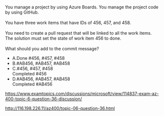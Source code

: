 You manage a project by using Azure Boards. You manage the project code by using GitHub.<br/><br/>You have three work items that have IDs of 456, 457, and 458.<br/><br/>You need to create a pull request that will be linked to all the work items. The solution must set the state of work item 456 to done.<br/><br/>What should you add to the commit message?<ul><li class="multi-choice-item"><span class="multi-choice-letter" data-choice-letter="A">A.</span>Done #456, #457, #458</li><li class="multi-choice-item correct-hidden"><span class="multi-choice-letter" data-choice-letter="B">B.</span>#AB456, #AB457, #AB458</li><li class="multi-choice-item"><span class="multi-choice-letter" data-choice-letter="C">C.</span>#456, #457, #458<br/>Completed #456</li><li class="multi-choice-item"><span class="multi-choice-letter" data-choice-letter="D">D.</span>#AB456, #AB457, #AB458<br/>Completed #AB456</li></ul><p><a href="https://www.examtopics.com/discussions/microsoft/view/114837-exam-az-400-topic-6-question-36-discussion/">https://www.examtopics.com/discussions/microsoft/view/114837-exam-az-400-topic-6-question-36-discussion/</a></p><p><a href="http://116.198.226.11/az400/topic-06-question-36.html">http://116.198.226.11/az400/topic-06-question-36.html</a></p><script src="https://giscus.app/client.js"                    data-repo="azsamples/az204"                    data-repo-id="R_kgDOMRXzDQ"                    data-category="General"                    data-category-id="DIC_kwDOMRXzDc4Cgi27"                    data-mapping="pathname"                    data-strict="0"                    data-reactions-enabled="0"                    data-emit-metadata="0"                    data-input-position="bottom"                    data-theme="preferred_color_scheme"                    data-lang="en"                    crossorigin="anonymous"                    async>                    </script>